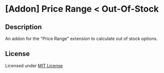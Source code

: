 # [Addon] Price Range < Out-Of-Stock

## Description
An addon for the "Price Range" extension to calculate out of stock options.

## License
Licensed under [MIT License](https://raw.githubusercontent.com/ocmod-space/ocmod-price-range/main/addons/out-of-stock/LICENSE.txt)

